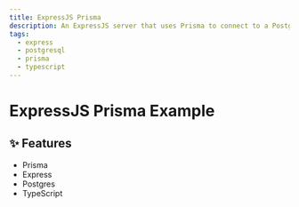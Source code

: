 ```yaml
---
title: ExpressJS Prisma
description: An ExpressJS server that uses Prisma to connect to a PostgreSQL database
tags:
  - express
  - postgresql
  - prisma
  - typescript
---
```


# ExpressJS Prisma Example

## ✨ Features

- Prisma
- Express
- Postgres
- TypeScript
